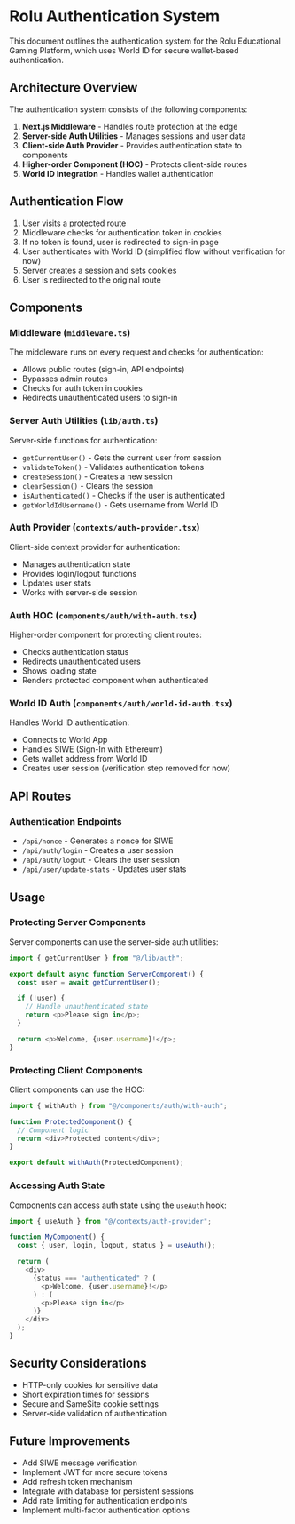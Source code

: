 # Rolu Authentication System

This document outlines the authentication system for the Rolu Educational Gaming Platform, which uses World ID for secure wallet-based authentication.

## Architecture Overview

The authentication system consists of the following components:

1. **Next.js Middleware** - Handles route protection at the edge
2. **Server-side Auth Utilities** - Manages sessions and user data
3. **Client-side Auth Provider** - Provides authentication state to components
4. **Higher-order Component (HOC)** - Protects client-side routes
5. **World ID Integration** - Handles wallet authentication

## Authentication Flow

1. User visits a protected route
2. Middleware checks for authentication token in cookies
3. If no token is found, user is redirected to sign-in page
4. User authenticates with World ID (simplified flow without verification for now)
5. Server creates a session and sets cookies
6. User is redirected to the original route

## Components

### Middleware (`middleware.ts`)

The middleware runs on every request and checks for authentication:

- Allows public routes (sign-in, API endpoints)
- Bypasses admin routes
- Checks for auth token in cookies
- Redirects unauthenticated users to sign-in

### Server Auth Utilities (`lib/auth.ts`)

Server-side functions for authentication:

- `getCurrentUser()` - Gets the current user from session
- `validateToken()` - Validates authentication tokens
- `createSession()` - Creates a new session
- `clearSession()` - Clears the session
- `isAuthenticated()` - Checks if the user is authenticated
- `getWorldIdUsername()` - Gets username from World ID

### Auth Provider (`contexts/auth-provider.tsx`)

Client-side context provider for authentication:

- Manages authentication state
- Provides login/logout functions
- Updates user stats
- Works with server-side session

### Auth HOC (`components/auth/with-auth.tsx`)

Higher-order component for protecting client routes:

- Checks authentication status
- Redirects unauthenticated users
- Shows loading state
- Renders protected component when authenticated

### World ID Auth (`components/auth/world-id-auth.tsx`)

Handles World ID authentication:

- Connects to World App
- Handles SIWE (Sign-In with Ethereum)
- Gets wallet address from World ID
- Creates user session (verification step removed for now)

## API Routes

### Authentication Endpoints

- `/api/nonce` - Generates a nonce for SIWE
- `/api/auth/login` - Creates a user session
- `/api/auth/logout` - Clears the user session
- `/api/user/update-stats` - Updates user stats

## Usage

### Protecting Server Components

Server components can use the server-side auth utilities:

```typescript
import { getCurrentUser } from "@/lib/auth";

export default async function ServerComponent() {
  const user = await getCurrentUser();

  if (!user) {
    // Handle unauthenticated state
    return <p>Please sign in</p>;
  }

  return <p>Welcome, {user.username}!</p>;
}
```

### Protecting Client Components

Client components can use the HOC:

```typescript
import { withAuth } from "@/components/auth/with-auth";

function ProtectedComponent() {
  // Component logic
  return <div>Protected content</div>;
}

export default withAuth(ProtectedComponent);
```

### Accessing Auth State

Components can access auth state using the `useAuth` hook:

```typescript
import { useAuth } from "@/contexts/auth-provider";

function MyComponent() {
  const { user, login, logout, status } = useAuth();

  return (
    <div>
      {status === "authenticated" ? (
        <p>Welcome, {user.username}!</p>
      ) : (
        <p>Please sign in</p>
      )}
    </div>
  );
}
```

## Security Considerations

- HTTP-only cookies for sensitive data
- Short expiration times for sessions
- Secure and SameSite cookie settings
- Server-side validation of authentication

## Future Improvements

- Add SIWE message verification
- Implement JWT for more secure tokens
- Add refresh token mechanism
- Integrate with database for persistent sessions
- Add rate limiting for authentication endpoints
- Implement multi-factor authentication options
